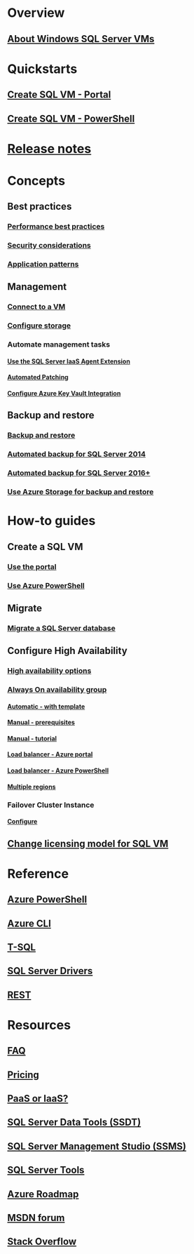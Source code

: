 # Overview
## [About Windows SQL Server VMs](virtual-machines-windows-sql-server-iaas-overview.md) 
 
# Quickstarts
## [Create SQL VM - Portal](quickstart-sql-vm-create-portal.md)
## [Create SQL VM - PowerShell](quickstart-sql-vm-create-powershell.md)

# [Release notes](virtual-machines-windows-sql-server-iaas-release-notes.md)

# Concepts
## Best practices
### [Performance best practices](virtual-machines-windows-sql-performance.md)
### [Security considerations](virtual-machines-windows-sql-security.md)
### [Application patterns](virtual-machines-windows-sql-server-app-patterns-dev-strategies.md)
## Management
### [Connect to a VM](virtual-machines-windows-sql-connect.md)
### [Configure storage](virtual-machines-windows-sql-server-storage-configuration.md)
### Automate management tasks
#### [Use the SQL Server IaaS Agent Extension](virtual-machines-windows-sql-server-agent-extension.md)
#### [Automated Patching](virtual-machines-windows-sql-automated-patching.md)
#### [Configure Azure Key Vault Integration](virtual-machines-windows-ps-sql-keyvault.md)
## Backup and restore
### [Backup and restore](virtual-machines-windows-sql-backup-recovery.md)
### [Automated backup for SQL Server 2014](virtual-machines-windows-sql-automated-backup.md)
### [Automated backup for SQL Server 2016+](virtual-machines-windows-sql-automated-backup-v2.md)
### [Use Azure Storage for backup and restore](virtual-machines-windows-use-storage-sql-server-backup-restore.md)

# How-to guides
## Create a SQL VM
### [Use the portal](virtual-machines-windows-portal-sql-server-provision.md)
### [Use Azure PowerShell](virtual-machines-windows-ps-sql-create.md)
## Migrate
### [Migrate a SQL Server database](virtual-machines-windows-migrate-sql.md)
## Configure High Availability
### [High availability options](virtual-machines-windows-sql-high-availability-dr.md) 
### [Always On availability group](virtual-machines-windows-portal-sql-availability-group-overview.md)
#### [Automatic - with template](virtual-machines-windows-portal-sql-alwayson-availability-groups.md)
#### [Manual - prerequisites](virtual-machines-windows-portal-sql-availability-group-prereq.md)
#### [Manual - tutorial](virtual-machines-windows-portal-sql-availability-group-tutorial.md)
#### [Load balancer - Azure portal](virtual-machines-windows-portal-sql-alwayson-int-listener.md)
#### [Load balancer - Azure PowerShell](virtual-machines-windows-portal-sql-ps-alwayson-int-listener.md)
#### [Multiple regions](virtual-machines-windows-portal-sql-availability-group-dr.md)
### Failover Cluster Instance
#### [Configure](virtual-machines-windows-portal-sql-create-failover-cluster.md)
## [Change licensing model for SQL VM](virtual-machines-windows-sql-ahb.md)

# Reference
## [Azure PowerShell](/powershell/azure/overview)
## [Azure CLI](/cli/azure/)
## [T-SQL](https://docs.microsoft.com/sql/t-sql/language-reference)
## [SQL Server Drivers](https://docs.microsoft.com/sql/connect/sql-connection-libraries)
## [REST](/rest/api/)

# Resources
## [FAQ](virtual-machines-windows-sql-server-iaas-faq.md)
## [Pricing](virtual-machines-windows-sql-server-pricing-guidance.md)
## [PaaS or IaaS?](../../../sql-database/sql-database-paas-vs-sql-server-iaas.md?toc=%2fazure%2fvirtual-machines%2fwindows%2fsql%2ftoc.json)
## [SQL Server Data Tools (SSDT)](https://docs.microsoft.com/sql/ssdt/download-sql-server-data-tools-ssdt)
## [SQL Server Management Studio (SSMS)](https://docs.microsoft.com/sql/ssms/download-sql-server-management-studio-ssms)
## [SQL Server Tools](https://docs.microsoft.com/sql/tools/overview-sql-tools)
## [Azure Roadmap](https://azure.microsoft.com/roadmap/?category=compute)
## [MSDN forum](https://social.msdn.microsoft.com/Forums/en-US/home?forum=WAVirtualMachinesforWindows&filter=alltypes&brandIgnore=True&sort=relevancedesc&searchTerm=SQL+Server)
## [Stack Overflow](http://stackoverflow.com/search?q=%5Bazure-virtual-machine%5D+sql+server)